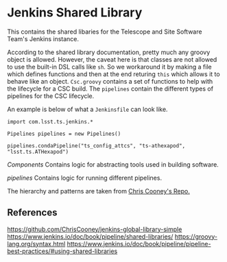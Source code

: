 # Jenkins Shared Library

This contains the shared libaries for the Telescope and Site Software Team's Jenkins instance.

According to the shared library documentation, pretty much any groovy object is allowed.
However, the caveat here is that classes are not allowed to use the built-in DSL calls like `sh`.
So we workaround it by making a file which defines functions and then at the end returing `this` which allows it to behave like an object.
`Csc.groovy` contains a set of functions to help with the lifecycle for a CSC build.
The `pipelines` contain the different types of pipelines for the CSC lifecycle.

An example is below of what a `Jenkinsfile` can look like.

```Jenkinsfile
import com.lsst.ts.jenkins.*

Pipelines pipelines = new Pipelines()

pipelines.condaPipeline("ts_config_attcs", "ts-athexapod", "lsst.ts.ATHexapod")

```
*Components*
Contains logic for abstracting tools used in building software.

*pipelines*
Contains logic for running different pipelines.

The hierarchy and patterns are taken from [Chris Cooney's Repo.](https://github.com/ChrisCooney/jenkins-global-library-simple)


## References
https://github.com/ChrisCooney/jenkins-global-library-simple
https://www.jenkins.io/doc/book/pipeline/shared-libraries/
https://groovy-lang.org/syntax.html
https://www.jenkins.io/doc/book/pipeline/pipeline-best-practices/#using-shared-libraries
